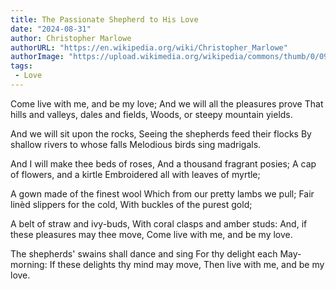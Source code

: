 ```yaml
---
title: The Passionate Shepherd to His Love
date: "2024-08-31"
author: Christopher Marlowe
authorURL: "https://en.wikipedia.org/wiki/Christopher_Marlowe"
authorImage: "https://upload.wikimedia.org/wikipedia/commons/thumb/0/09/Christopher_Marlowe.jpg/330px-Christopher_Marlowe.jpg"
tags:
 - Love
---
```


Come live with me, and be my love;
And we will all the pleasures prove
That hills and valleys, dales and fields,
Woods, or steepy mountain yields.

And we will sit upon the rocks,
Seeing the shepherds feed their flocks
By shallow rivers to whose falls
Melodious birds sing madrigals.

And I will make thee beds of roses,
And a thousand fragrant posies;
A cap of flowers, and a kirtle
Embroidered all with leaves of myrtle;

A gown made of the finest wool
Which from our pretty lambs we pull;
Fair linèd slippers for the cold,
With buckles of the purest gold;

A belt of straw and ivy-buds,
With coral clasps and amber studs:
And, if these pleasures may thee move,
Come live with me, and be my love.

The shepherds' swains shall dance and sing
For thy delight each May-morning:
If these delights thy mind may move,
Then live with me, and be my love.
